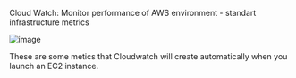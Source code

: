 Cloud Watch: Monitor performance of AWS environment - standart infrastructure metrics


![image](https://github.com/bengisugelin/DevOps/assets/113550043/4e166011-a578-4bc1-b7a6-24251075f1fb)

These are some metics that Cloudwatch will create automatically when you launch an EC2 instance.
